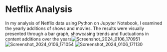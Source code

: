 # Netflix Analysis
In my analysis of Netflix data using Python on Jupyter Notebook, I examined the yearly additions of shows and movies. The results were visually presented through a bar graph, showcasing trends and fluctuations in content additions over the years![Screenshot_2024_0106_170951](https://github.com/Rizwans-github/Netflix-Analysis/assets/141806496/4ecc4177-2750-4ab0-a45e-f88115704697)
![Screenshot_2024_0106_171054](https://github.com/Rizwans-github/Netflix-Analysis/assets/141806496/57abeef5-36c1-4f84-a247-5ddbe444ef53)
![Screenshot_2024_0106_171130](https://github.com/Rizwans-github/Netflix-Analysis/assets/141806496/76577949-1119-47dc-adae-f9c0ceaeac09)
